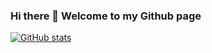 ### Hi there 👋 Welcome to my Github page

[![GitHub stats](https://github-readme-stats.vercel.app/api?username=alexppg&theme=dracula&hide_border=true&include_all_commits=true&count_private=true&show_icons=true&icon_color=79ff97)](https://github.com/anuraghazra/github-readme-stats)

